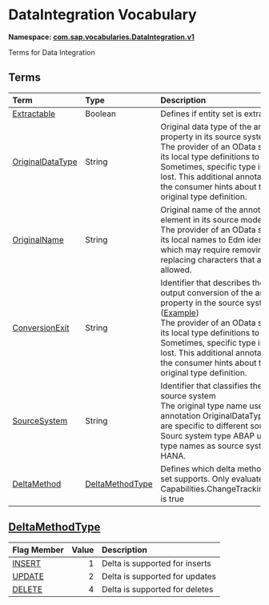 # DataIntegration Vocabulary
**Namespace: [com.sap.vocabularies.DataIntegration.v1](DataIntegration.xml)**

Terms for Data Integration


## Terms

Term|Type|Description
:---|:---|:----------
[Extractable](./DataIntegration.xml#L32:~:text=<Term%20Name="-,Extractable,-")|Boolean|<a name="Extractable"></a>Defines if entity set is extractable
[OriginalDataType](./DataIntegration.xml#L36:~:text=<Term%20Name="-,OriginalDataType,-")|String|<a name="OriginalDataType"></a>Original data type of the annotated property in its source system ([Example](./DataIntegration.xml#L39))<br>The provider of an OData service maps its local type definitions to Edm types. Sometimes, specific type information is lost. This additional annotation gives the consumer hints about the type original type definition.
[OriginalName](./DataIntegration.xml#L46:~:text=<Term%20Name="-,OriginalName,-")|String|<a name="OriginalName"></a>Original name of the annotated model element in its source model ([Example](./DataIntegration.xml#L49))<br>The provider of an OData service maps its local names to Edm identifiers, which may require removing or replacing characters that are not allowed.
[ConversionExit](./DataIntegration.xml#L56:~:text=<Term%20Name="-,ConversionExit,-")|String|<a name="ConversionExit"></a>Identifier that describes the special output conversion of the annotated property in the source system ([Example](./DataIntegration.xml#L59))<br>The provider of an OData service maps its local type definitions to Edm types. Sometimes, specific type information is lost. This additional annotation gives the consumer hints about the type original type definition.
[SourceSystem](./DataIntegration.xml#L66:~:text=<Term%20Name="-,SourceSystem,-")|String|<a name="SourceSystem"></a>Identifier that classifies the type of the source system<br>The original type name used in annotation OriginalDataType depend are specific to different source system. Sourc system type ABAP uses other type names as source system type HANA.
[DeltaMethod](./DataIntegration.xml#L83:~:text=<Term%20Name="-,DeltaMethod,-")|[DeltaMethodType](#DeltaMethodType)|<a name="DeltaMethod"></a>Defines which delta method the entity set supports. Only evaluated if Capabilities.ChangeTracking/Supported is true

## <a name="DeltaMethodType"></a>[DeltaMethodType](./DataIntegration.xml#L71:~:text=<EnumType%20Name="-,DeltaMethodType,-")


Flag Member|Value|Description
:-----|----:|:----------
[INSERT](./DataIntegration.xml#L72:~:text=<EnumType%20Name="-,DeltaMethodType,-")|1|Delta is supported for inserts
[UPDATE](./DataIntegration.xml#L75:~:text=<EnumType%20Name="-,DeltaMethodType,-")|2|Delta is supported for updates
[DELETE](./DataIntegration.xml#L78:~:text=<EnumType%20Name="-,DeltaMethodType,-")|4|Delta is supported for deletes
